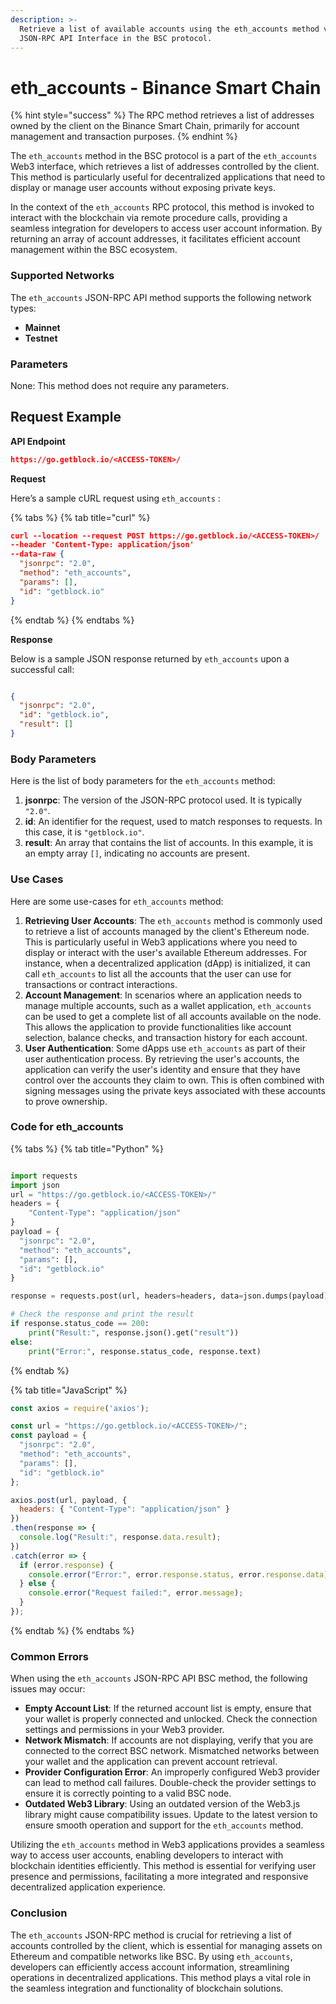 ```yaml
---
description: >-
  Retrieve a list of available accounts using the eth_accounts method via the
  JSON-RPC API Interface in the BSC protocol.
---
```


# eth\_accounts - Binance Smart Chain

{% hint style="success" %}
The RPC method retrieves a list of addresses owned by the client on the Binance Smart Chain, primarily for account management and transaction purposes.
{% endhint %}

The `eth_accounts` method in the BSC protocol is a part of the `eth_accounts` Web3 interface, which retrieves a list of addresses controlled by the client. This method is particularly useful for decentralized applications that need to display or manage user accounts without exposing private keys.

In the context of the `eth_accounts` RPC protocol, this method is invoked to interact with the blockchain via remote procedure calls, providing a seamless integration for developers to access user account information. By returning an array of account addresses, it facilitates efficient account management within the BSC ecosystem.

### Supported Networks

The `eth_accounts` JSON-RPC API method supports the following network types:

* **Mainnet**
* **Testnet**

### Parameters

None: This method does not require any parameters.

## Request Example

**API Endpoint**

```json
https://go.getblock.io/<ACCESS-TOKEN>/
```

**Request**

Here’s a sample cURL request using `eth_accounts` :

{% tabs %}
{% tab title="curl" %}
```json
curl --location --request POST https://go.getblock.io/<ACCESS-TOKEN>/
--header 'Content-Type: application/json' 
--data-raw {
  "jsonrpc": "2.0",
  "method": "eth_accounts",
  "params": [],
  "id": "getblock.io"
}
```
{% endtab %}
{% endtabs %}

**Response**

Below is a sample JSON response returned by `eth_accounts` upon a successful call:

```json

{
  "jsonrpc": "2.0",
  "id": "getblock.io",
  "result": []
}

```

### Body Parameters

Here is the list of body parameters for the `eth_accounts` method:

1. **jsonrpc**: The version of the JSON-RPC protocol used. It is typically `"2.0"`.
2. **id**: An identifier for the request, used to match responses to requests. In this case, it is `"getblock.io"`.
3. **result**: An array that contains the list of accounts. In this example, it is an empty array `[]`, indicating no accounts are present.

### Use Cases

Here are some use-cases for `eth_accounts` method:

1. **Retrieving User Accounts**: The `eth_accounts` method is commonly used to retrieve a list of accounts managed by the client's Ethereum node. This is particularly useful in Web3 applications where you need to display or interact with the user's available Ethereum addresses. For instance, when a decentralized application (dApp) is initialized, it can call `eth_accounts` to list all the accounts that the user can use for transactions or contract interactions.
2. **Account Management**: In scenarios where an application needs to manage multiple accounts, such as a wallet application, `eth_accounts` can be used to get a complete list of all accounts available on the node. This allows the application to provide functionalities like account selection, balance checks, and transaction history for each account.
3. **User Authentication**: Some dApps use `eth_accounts` as part of their user authentication process. By retrieving the user's accounts, the application can verify the user's identity and ensure that they have control over the accounts they claim to own. This is often combined with signing messages using the private keys associated with these accounts to prove ownership.

### Code for eth\_accounts

{% tabs %}
{% tab title="Python" %}
```python

import requests
import json
url = "https://go.getblock.io/<ACCESS-TOKEN>/"
headers = {
    "Content-Type": "application/json"
}
payload = {
  "jsonrpc": "2.0",
  "method": "eth_accounts",
  "params": [],
  "id": "getblock.io"
}

response = requests.post(url, headers=headers, data=json.dumps(payload))

# Check the response and print the result
if response.status_code == 200:
    print("Result:", response.json().get("result"))
else:
    print("Error:", response.status_code, response.text)

```
{% endtab %}

{% tab title="JavaScript" %}
```javascript
const axios = require('axios');

const url = "https://go.getblock.io/<ACCESS-TOKEN>/";
const payload = {
  "jsonrpc": "2.0",
  "method": "eth_accounts",
  "params": [],
  "id": "getblock.io"
};

axios.post(url, payload, {
  headers: { "Content-Type": "application/json" }
})
.then(response => {
  console.log("Result:", response.data.result);
})
.catch(error => {
  if (error.response) {
    console.error("Error:", error.response.status, error.response.data);
  } else {
    console.error("Request failed:", error.message);
  }
});
```
{% endtab %}
{% endtabs %}

### Common Errors

When using the `eth_accounts` JSON-RPC API BSC method, the following issues may occur:

* **Empty Account List**: If the returned account list is empty, ensure that your wallet is properly connected and unlocked. Check the connection settings and permissions in your Web3 provider.
* **Network Mismatch**: If accounts are not displaying, verify that you are connected to the correct BSC network. Mismatched networks between your wallet and the application can prevent account retrieval.
* **Provider Configuration Error**: An improperly configured Web3 provider can lead to method call failures. Double-check the provider settings to ensure it is correctly pointing to a valid BSC node.
* **Outdated Web3 Library**: Using an outdated version of the Web3.js library might cause compatibility issues. Update to the latest version to ensure smooth operation and support for the `eth_accounts` method.

Utilizing the `eth_accounts` method in Web3 applications provides a seamless way to access user accounts, enabling developers to interact with blockchain identities efficiently. This method is essential for verifying user presence and permissions, facilitating a more integrated and responsive decentralized application experience.

### Conclusion

The `eth_accounts` JSON-RPC method is crucial for retrieving a list of accounts controlled by the client, which is essential for managing assets on Ethereum and compatible networks like BSC. By using `eth_accounts`, developers can efficiently access account information, streamlining operations in decentralized applications. This method plays a vital role in the seamless integration and functionality of blockchain solutions.
